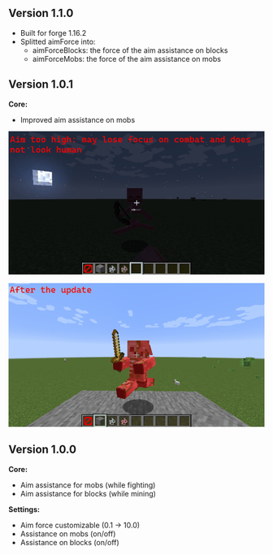 ## Version 1.1.0

- Built for forge 1.16.2
- Splitted aimForce into:
    - aimForceBlocks: the force of the aim assistance on blocks
    - aimForceMobs: the force of the aim assistance on mobs


## Version 1.0.1

**Core:**
- Improved aim assistance on mobs

![before](.github/images/demo_before_1.0.1.gif)

![after](.github/images/demo_1.0.1.gif)

## Version 1.0.0

**Core:**
- Aim assistance for mobs (while fighting)
- Aim assistance for blocks (while mining)

**Settings:**
- Aim force customizable (0.1 -> 10.0)
- Assistance on mobs (on/off)
- Assistance on blocks (on/off)
